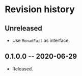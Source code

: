 # Revision history

## Unreleased

- Use `MonadFail` as interface.

## 0.1.0.0 -- 2020-06-29

- Released.
